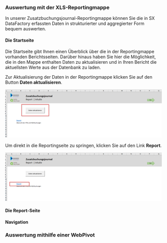 ### Auswertung mit der XLS-Reportingmappe

In unserer Zusatzbuchungsjournal-Reportingmappe können Sie die in SX DataFactory erfassten Daten in strukturierter und aggregierter Form bequem auswerten.

#### Die Startseite

Die Startseite gibt Ihnen einen Überblick über die in der Reportingmappe vorhanden Berichtsseiten. Darüber hinaus haben Sie hier die Möglichkeit, die in den Mappe enthalten Daten zu aktualisieren und in Ihren Bericht die aktuellsten Werte aus der Datenbank zu laden.

Zur Aktualisierung der Daten in der Reportingmappe klicken Sie auf den Button **Daten aktualisieren**.

![](/Pictures/Datenauswertung/XLS_Report_2.png)

Um direkt in die Reportingseite zu springen, klicken Sie auf den Link **Report**.

![](/Pictures/Datenauswertung/XLS_Report_1.png)

#### Die Report-Seite



#### Navigation

### Auswertung mithilfe einer WebPivot




